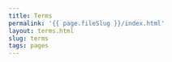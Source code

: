 ```yaml
---
title: Terms
permalink: '{{ page.fileSlug }}/index.html'
layout: terms.html
slug: terms
tags: pages
---
```



